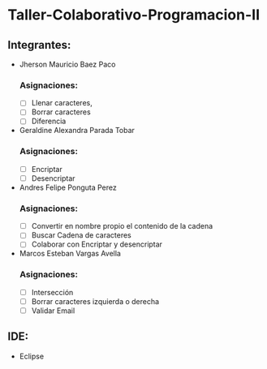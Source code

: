 # Taller-Colaborativo-Programacion-II

## Integrantes:

- Jherson Mauricio Baez Paco
  ### Asignaciones:
  - [ ]  Llenar caracteres,
  - [ ]  Borrar caracteres
  - [ ]  Diferencia
  
- Geraldine Alexandra Parada Tobar
  ### Asignaciones:
  - [ ]   Encriptar
  - [ ]   Desencriptar

- Andres Felipe Ponguta Perez
  ### Asignaciones:
  - [ ]  Convertir en nombre propio el contenido de la cadena
  - [ ]  Buscar Cadena de caracteres
  - [ ]  Colaborar con Encriptar y desencriptar

- Marcos Esteban Vargas Avella
  ### Asignaciones:
  - [ ]   Intersección
  - [ ]   Borrar caracteres izquierda o derecha
  - [ ]   Validar Email

## IDE:
- Eclipse
